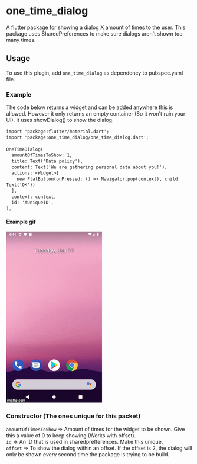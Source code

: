# one_time_dialog

A flutter package for showing a dialog X amount of times to the user. This package uses SharedPreferences to make sure dialogs aren't shown too many times.

## Usage

To use this plugin, add `one_time_dialog` as dependency to pubspec.yaml file.

### Example

The code below returns a widget and can be added anywhere this is allowed. However it only returns an empty container (So it won't ruin your UI). It uses showDialog() to show the dialog.

```
import 'package:flutter/material.dart';
import 'package:one_time_dialog/one_time_dialog.dart';

OneTimeDialog(
  amountOfTimesToShow: 1,
  title: Text('Data policy'),
  content: Text('We are gathering personal data about you!'),
  actions: <Widget>[
    new FlatButton(onPressed: () => Navigator.pop(context), child: Text('OK'))
  ],
  context: context,
  id: 'AUniqueID',
),
```

#### Example gif
![](one_time_dialog_gif.gif)

### Constructor (The ones unique for this packet)
`amountOfTimesToShow` => Amount of times for the widget to be shown. Give this a value of 0 to keep showing (Works with offset).  
`id` => An ID that is used in sharedprefferences. Make this unique.  
`offset` => To show the dialog within an offset. If the offset is 2, the dialog will only be shown every second time the package is trying to be build.  
   

